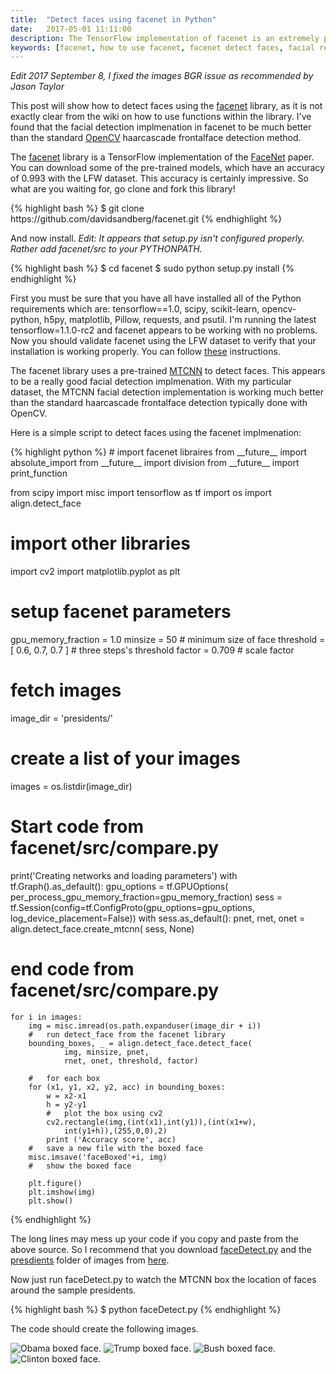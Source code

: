 ```yaml
---
title:  "Detect faces using facenet in Python"
date:   2017-05-01 11:11:00
description: The TensorFlow implementation of facenet is an extremely powerful deep face recognition libarary. You can download pre-trained models with a LFW accuracy of 0.993. This post demonstrates how you can use the facenet library to detect faces in images using Python.
keywords: [facenet, how to use facenet, facenet detect faces, facial recognition python]
---
```


*Edit 2017 September 8, I fixed the images BGR issue as recommended by Jason Taylor*

This post will show how to detect faces using the [facenet](https://github.com/davidsandberg/facenet) library, as it is not exactly clear from the wiki on how to use functions within the library. I've found that the facial detection implmenation in facenet to be much better than the standard [OpenCV](http://opencv.org/) haarcascade frontalface detection method.

The [facenet](https://github.com/davidsandberg/facenet) library is a TensorFlow implementation of the [FaceNet](https://arxiv.org/abs/1503.03832) paper. You can download some of the pre-trained models, which have an accuracy of 0.993 with the LFW dataset. This accuracy is certainly impressive. So what are you waiting for, go clone and fork this library!

<div>
{% highlight bash %}
$ git clone https://github.com/davidsandberg/facenet.git
{% endhighlight %}
</div>

And now install. *Edit: It appears that setup.py isn't configured properly. Rather add facenet/src to your PYTHONPATH.*
<div>
{% highlight bash %}
$ cd facenet
$ sudo python setup.py install
{% endhighlight %}
</div>

First you must be sure that you have all have  installed all of the Python requirements which are: tensorflow==1.0, scipy, scikit-learn, opencv-python, h5py, matplotlib, Pillow,  requests, and psutil. I'm running the latest tensorflow=1.1.0-rc2 and facenet appears to be working with no problems. Now you should validate facenet using the LFW dataset to verify that your installation is working  properly. You can follow [these](https://github.com/davidsandberg/facenet/wiki/Validate-on-lfw) instructions.

The facenet library uses a pre-trained [MTCNN](https://kpzhang93.github.io/MTCNN_face_detection_alignment/index.html) to detect faces. This appears to be a really good facial detection implmenation. With my particular dataset, the MTCNN facial detection implementation is working much better than the standard haarcascade frontalface detection typically done with OpenCV.

Here is a simple script to detect faces using the facenet implmenation:
<div>
{% highlight python %}
#   import facenet libraires
from __future__ import absolute_import
from __future__ import division
from __future__ import print_function

from scipy import misc
import tensorflow as tf
import os
import align.detect_face

#  import other libraries
import cv2
import matplotlib.pyplot as plt

#   setup facenet parameters
gpu_memory_fraction = 1.0
minsize = 50 # minimum size of face
threshold = [ 0.6, 0.7, 0.7 ]  # three steps's threshold
factor = 0.709 # scale factor

#   fetch images
image_dir = 'presidents/'

#   create a list of your images
images = os.listdir(image_dir)

#   Start code from facenet/src/compare.py
print('Creating networks and loading parameters')
with tf.Graph().as_default():
    gpu_options = tf.GPUOptions(
        per_process_gpu_memory_fraction=gpu_memory_fraction)
    sess = tf.Session(config=tf.ConfigProto(gpu_options=gpu_options,
        log_device_placement=False))
    with sess.as_default():
        pnet, rnet, onet = align.detect_face.create_mtcnn(
            sess, None)
#   end code from facenet/src/compare.py

    for i in images:
        img = misc.imread(os.path.expanduser(image_dir + i))
        #   run detect_face from the facenet library
        bounding_boxes, _ = align.detect_face.detect_face(
                img, minsize, pnet,
                rnet, onet, threshold, factor)

        #   for each box
        for (x1, y1, x2, y2, acc) in bounding_boxes:
            w = x2-x1
            h = y2-y1
            #   plot the box using cv2
            cv2.rectangle(img,(int(x1),int(y1)),(int(x1+w),
                int(y1+h)),(255,0,0),2)
            print ('Accuracy score', acc)
        #   save a new file with the boxed face
        misc.imsave('faceBoxed'+i, img)
        #   show the boxed face

        plt.figure()
        plt.imshow(img)
        plt.show()
{% endhighlight %}
</div>

The long lines may mess up your code if you copy and paste from the above source. So I recommend that you download [faceDetect.py](https://github.com/cjekel/cjekel.github.io/blob/master/assets/2017-05-01/faceDetect.py) and the [presdients](https://github.com/cjekel/cjekel.github.io/blob/master/assets/2017-05-01/presidents/) folder of images from [here](https://github.com/cjekel/cjekel.github.io/blob/master/assets/2017-05-01/).

Now just run faceDetect.py to watch the MTCNN box the location of faces around the sample presidents.

<div>
{% highlight bash %}
$ python faceDetect.py
{% endhighlight %}
</div>

The code should create the following images.

![Obama boxed face.](https://raw.githubusercontent.com/cjekel/cjekel.github.io/master/assets/2017-05-01/faceBoxed357px-Obama_portrait_crop.jpg)
![Trump boxed face.](https://raw.githubusercontent.com/cjekel/cjekel.github.io/master/assets/2017-05-01/faceBoxed360px-Donald_Trump_official_portrait.jpg)
![Bush boxed face.](https://raw.githubusercontent.com/cjekel/cjekel.github.io/master/assets/2017-05-01/faceBoxed363px-George-W-Bush.jpeg)
![Clinton boxed face.](https://raw.githubusercontent.com/cjekel/cjekel.github.io/master/assets/2017-05-01/faceBoxed368px-Bill_Clinton.jpg)
